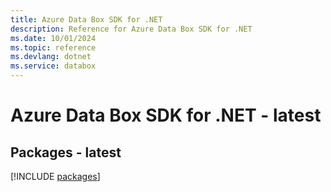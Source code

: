 ```yaml
---
title: Azure Data Box SDK for .NET
description: Reference for Azure Data Box SDK for .NET
ms.date: 10/01/2024
ms.topic: reference
ms.devlang: dotnet
ms.service: databox
---
```

# Azure Data Box SDK for .NET - latest
## Packages - latest
[!INCLUDE [packages](data-box-index.md)]